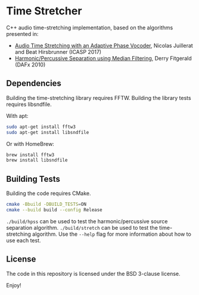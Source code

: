 # Time Stretcher

C++ audio time-stretching implementation, based on the algorithms
presented in:
- [Audio Time Stretching with an Adaptive Phase Vocoder](http://www.pitchtech.ch/Confs/ICASSP2017/0000716.pdf), Nicolas Juillerat and Beat Hirsbrunner (ICASP 2017)
- [Harmonic/Percussive Separation using Median Filtering](https://arrow.tudublin.ie/cgi/viewcontent.cgi?article=1078&context=argcon), Derry Fitgerald (DAFx 2010)

## Dependencies
Building the time-stretching library requires FFTW.
Building the library tests requires libsndfile.

With apt:
```bash
sudo apt-get install fftw3
sudo apt-get install libsndfile
```

Or with HomeBrew:
```bash
brew install fftw3
brew install libsndfile
```

## Building Tests
Building the code requires CMake.
```bash
cmake -Bbuild -DBUILD_TESTS=ON
cmake --build build --config Release
```

`./build/hpss` can be used to test the
harmonic/percussive source separation algorithm.
`./build/stretch` can be used to test the
time-stretching algorithm. Use the `--help`
flag for more information about how to use each test.

## License
The code in this repository is licensed under the BSD 3-clause license.

Enjoy!
